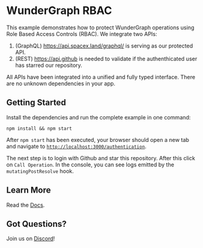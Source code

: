 # WunderGraph RBAC

This example demonstrates how to protect WunderGraph operations using Role Based Access Controls (RBAC). We integrate two APIs:

1. (GraphQL) https://api.spacex.land/graphql/ is serving as our protected API.
2. (REST) https://api.github is needed to validate if the authenthicated user has starred our repository.

All APIs have been integrated into a unified and fully typed interface. There are no unknown dependencies in your app.

## Getting Started

Install the dependencies and run the complete example in one command:

```shell
npm install && npm start
```

After `npm start` has been executed, your browser should open a new tab and navigate to [`http://localhost:3000/authentication`](http://localhost:3000/authentication).

The next step is to login with Github and star this repository. After this click on `Call Operation`.
In the console, you can see logs emitted by the `mutatingPostResolve` hook.

## Learn More

Read the [Docs](https://wundergraph.com/docs).

## Got Questions?

Join us on [Discord](https://wundergraph.com/discord)!
